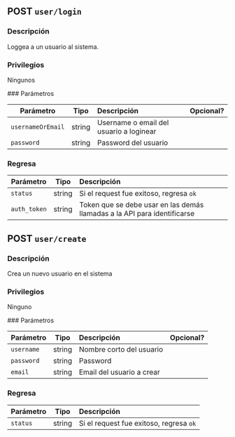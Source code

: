 ## POST `user/login`

### Descripción
Loggea a un usuario al sistema.

### Privilegios
Ningunos

### Parámetros

| Parámetro | Tipo | Descripción  | Opcional? |
| -------- |:-------------:| :-----|:-----|
|`usernameOrEmail`|string|Username o email del usuario a loginear||
|`password`|string|Password del usuario||

### Regresa 

| Parámetro | Tipo | Descripción  |
| -------- |:-------------:| :-----|
|`status`|string|Si el request fue exitoso, regresa `ok`| 
|`auth_token`|string|Token que se debe usar en las demás llamadas a la API para identificarse|

## POST `user/create`

### Descripción
Crea un nuevo usuario en el sistema

### Privilegios
Ninguno

### Parámetros

| Parámetro | Tipo | Descripción  | Opcional? |
| -------- |:-------------:| :-----|:-----|
|`username`|string|Nombre corto del usuario||
|`password`|string|Password|
|`email`|string|Email del usuario a crear|

### Regresa 

| Parámetro | Tipo | Descripción  |
| -------- |:-------------:| :-----|
|`status`|string|Si el request fue exitoso, regresa `ok`| 
